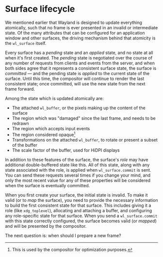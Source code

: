 # Surface lifecycle

We mentioned earlier that Wayland is designed to update everything atomically,
such that no frame is ever presented in an invalid or intermediate state. Of the
many attributes that can be configured for an application window and other
surfaces, the driving mechanism behind that atomicity is the `wl_surface`
itself.

Every surface has a *pending* state and an *applied* state, and no state at all
when it's first created. The *pending* state is negotiated over the course of
any number of requests from clients and events from the server, and when both
sides agree that it represents a consistent surface state, the surface is
*committed* &mdash; and the pending state is *applied* to the current state of 
the surface. Until this time, the compositor will continue to render the last
consistent state; once committed, will use the new state from the next frame
forward.

Among the state which is updated atomically are:

- The attached `wl_buffer`, or the pixels making up the content of the surface
- The region which was "damaged" since the last frame, and needs to be redrawn
- The region which accepts input events
- The region considered opaque[^1]
- Transformations on the attached `wl_buffer`, to rotate or present a subset of
  the buffer
- The scale factor of the buffer, used for HiDPI displays

In addition to these features of the surface, the surface's *role* may have
additional double-buffered state like this. All of this state, along with any
state associated with the role, is applied when `wl_surface.commit` is sent. You
can send these requests several times if you change your mind, and only the most
recent value for any of these properties will be considered when the surface is
eventually committed.

When you first create your surface, the initial state is invalid. To make it
valid (or to *map* the surface), you need to provide the necessary information
to build the first consistent state for that surface. This includes giving it a
role (like `xdg_toplevel`), allocating and attaching a buffer, and configuring
any role-specific state for that surface. When you send a `wl_surface.commit`
with this state correctly configured, the surface becomes valid (or *mapped*)
and will be presented by the compositor.

The next question is: when should I prepare a new frame?

[^1]: This is used by the compositor for optimization purposes.
